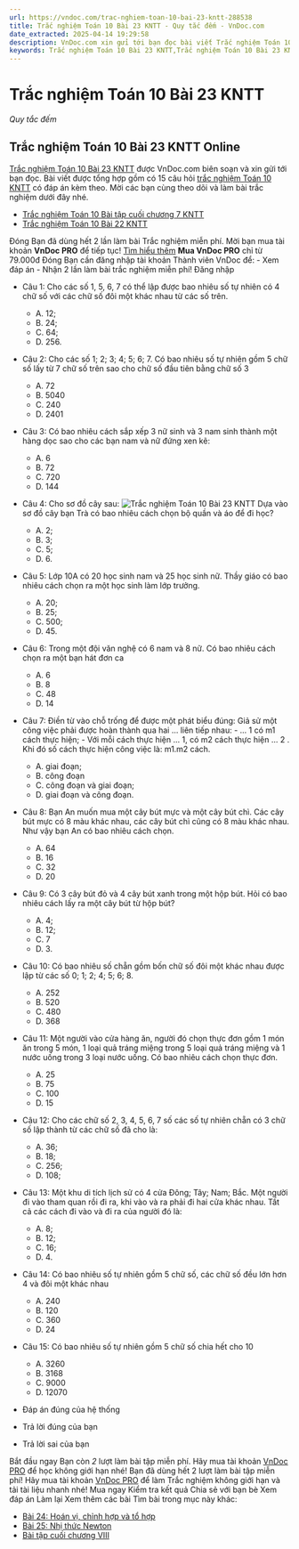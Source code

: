 ```yaml
---
url: https://vndoc.com/trac-nghiem-toan-10-bai-23-kntt-288538
title: Trắc nghiệm Toán 10 Bài 23 KNTT - Quy tắc đếm - VnDoc.com
date_extracted: 2025-04-14 19:29:58
description: VnDoc.com xin gửi tới bạn đọc bài viết Trắc nghiệm Toán 10 Bài 23 KNTT. Mời các bạn cùng tham khảo chi tiết.
keywords: Trắc nghiệm Toán 10 Bài 23 KNTT,Trắc nghiệm Toán 10 Bài 23 KNTT online,trắc nghiệm toán 10,trắc nghiệm toán 10 KNTT,toán 10,toán lớp 10,toán 10 KNTT,toán 10 bài 23,quy tắc đếm
---
```


# Trắc nghiệm Toán 10 Bài 23 KNTT
 _Quy tắc đếm_
## Trắc nghiệm Toán 10 Bài 23 KNTT Online
[Trắc nghiệm Toán 10 Bài 23 KNTT](<https://vndoc.com/trac-nghiem-toan-10-bai-23-kntt-288538>) được VnDoc.com biên soạn và xin gửi tới bạn đọc. Bài viết được tổng hợp gồm có 15 câu hỏi [trắc nghiệm Toán 10 KNTT](<https://vndoc.com/test-mon-toan-lop10>) có đáp án kèm theo. Mời các bạn cùng theo dõi và làm bài trắc nghiệm dưới đây nhé.
  * [Trắc nghiệm Toán 10 Bài tập cuối chương 7 KNTT](<https://vndoc.com/trac-nghiem-toan-10-bai-tap-cuoi-chuong-7-kntt-288535>)
  * [Trắc nghiệm Toán 10 Bài 22 KNTT](<https://vndoc.com/trac-nghiem-toan-10-bai-22-kntt-288528>)

Đóng
Bạn đã dùng hết 2 lần làm bài Trắc nghiệm miễn phí. Mời bạn mua tài khoản **VnDoc PRO** để tiếp tục\! [Tìm hiểu thêm](</pro>)
**Mua VnDoc PRO** chỉ từ 79.000đ
Đóng
Bạn cần đăng nhập tài khoản Thành viên VnDoc để:
\- Xem đáp án
\- Nhận 2 lần làm bài trắc nghiệm miễn phí\!
Đăng nhập 
  * Câu 1:
Cho các số 1, 5, 6, 7 có thể lập được bao nhiêu số tự nhiên có 4 chữ số với các chữ số đôi một khác nhau từ các số trên.
    * A. 12;
    * B. 24;
    * C. 64;
    * D. 256.
  * Câu 2:
Cho các số 1; 2; 3; 4; 5; 6; 7. Có bao nhiêu số tự nhiên gồm 5 chữ số lấy từ 7 chữ số trên sao cho chữ số đầu tiên bằng chữ số 3
    * A. 72
    * B. 5040
    * C. 240
    * D. 2401
  * Câu 3:
Có bao nhiêu cách sắp xếp 3 nữ sinh và 3 nam sinh thành một hàng dọc sao cho các bạn nam và nữ đứng xen kẽ:
    * A. 6
    * B. 72
    * C. 720
    * D. 144
  * Câu 4:
Cho sơ đồ cây sau:
![Trắc nghiệm Toán 10 Bài 23 KNTT](https://i.vdoc.vn/data/image/2023/02/08/trac-nghiem-toan-10-bai-23-kntt-1.jpg)
Dựa vào sơ đồ cây bạn Trà có bao nhiêu cách chọn bộ quần và áo để đi học?
    * A. 2;
    * B. 3;
    * C. 5;
    * D. 6.
  * Câu 5:
Lớp 10A có 20 học sinh nam và 25 học sinh nữ. Thầy giáo có bao nhiêu cách chọn ra một học sinh làm lớp trưởng.
    * A. 20;
    * B. 25;
    * C. 500;
    * D. 45.
  * Câu 6:
Trong một đội văn nghệ có 6 nam và 8 nữ. Có bao nhiêu cách chọn ra một bạn hát đơn ca
    * A. 6
    * B. 8
    * C. 48
    * D. 14
  * Câu 7:
Điền từ vào chỗ trống để được một phát biểu đúng:
Giả sử một công việc phải được hoàn thành qua hai ... liên tiếp nhau:
\- ... 1 có m1 cách thực hiện;
\- Với mỗi cách thực hiện ... 1, có m2 cách thực hiện ... 2 .
Khi đó số cách thực hiện công việc là: m1.m2 cách.
    * A. giai đoạn;
    * B. công đoạn
    * C. công đoạn và giai đoạn;
    * D. giai đoạn và công đoạn.
  * Câu 8:
Bạn An muốn mua một cây bút mực và một cây bút chì. Các cây bút mực có 8 màu khác nhau, các cây bút chì cũng có 8 màu khác nhau. Như vậy bạn An có bao nhiêu cách chọn.
    * A. 64
    * B. 16
    * C. 32
    * D. 20
  * Câu 9:
Có 3 cây bút đỏ và 4 cây bút xanh trong một hộp bút. Hỏi có bao nhiêu cách lấy ra một cây bút từ hộp bút?
    * A. 4;
    * B. 12;
    * C. 7
    * D. 3.
  * Câu 10:
Có bao nhiêu số chẵn gồm bốn chữ số đôi một khác nhau được lập từ các số 0; 1; 2; 4; 5; 6; 8.
    * A. 252
    * B. 520
    * C. 480
    * D. 368
  * Câu 11:
Một người vào cửa hàng ăn, người đó chọn thực đơn gồm 1 món ăn trong 5 món, 1 loại quả tráng miệng trong 5 loại quả tráng miệng và 1 nước uống trong 3 loại nước uống. Có bao nhiêu cách chọn thực đơn.
    * A. 25
    * B. 75
    * C. 100
    * D. 15
  * Câu 12:
Cho các chữ số 2, 3, 4, 5, 6, 7 số các số tự nhiên chẵn có 3 chữ số lập thành từ các chữ số đã cho là:
    * A. 36;
    * B. 18;
    * C. 256;
    * D. 108;
  * Câu 13:
Một khu di tích lịch sử có 4 cửa Đông; Tây; Nam; Bắc. Một người đi vào tham quan rồi đi ra, khi vào và ra phải đi hai cửa khác nhau. Tất cả các cách đi vào và đi ra của người đó là:
    * A. 8;
    * B. 12;
    * C. 16;
    * D. 4.
  * Câu 14:
Có bao nhiêu số tự nhiên gồm 5 chữ số, các chữ số đều lớn hơn 4 và đôi một khác nhau
    * A. 240
    * B. 120
    * C. 360
    * D. 24
  * Câu 15:
Có bao nhiêu số tự nhiên gồm 5 chữ số chia hết cho 10
    * A. 3260
    * B. 3168
    * C. 9000
    * D. 12070

  * Đáp án đúng của hệ thống
  * Trả lời đúng của bạn
  * Trả lời sai của bạn

Bắt đầu ngay
Bạn còn _2_ lượt làm bài tập miễn phí. Hãy mua tài khoản [VnDoc PRO](</pro>) để học không giới hạn nhé\!  Bạn đã dùng hết 2 lượt làm bài tập miễn phí\! Hãy mua tài khoản [VnDoc PRO](</pro>) để làm Trắc nghiệm không giới hạn và tải tài liệu nhanh nhé\!  Mua ngay
Kiểm tra kết quả Chia sẻ với bạn bè Xem đáp án Làm lại
Xem thêm các bài Tìm bài trong mục này khác:
  * [Bài 24: Hoán vị, chỉnh hợp và tổ hợp](</trac-nghiem-toan-10-bai-24-kntt-288540>)
  * [Bài 25: Nhị thức Newton](</trac-nghiem-toan-10-bai-25-kntt-288543>)
  * [Bài tập cuối chương VIII](</trac-nghiem-toan-10-bai-tap-cuoi-chuong-8-kntt-288546>)


